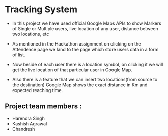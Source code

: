 # Tracking System

- In this project we have used official Google Maps APIs to show Markers of Single or Multiple users, live location of any user, distance between two locations, etc

- As mentioned in the Hackathon assignment on clicking on the Attendence page we land to the page which store users data in a form of list.

- Now beside of each user there is a location symbol, on clicking it we will get the live location of that particular user in Google Map.

- Also there is a feature that we can insert two locations(from source to the destination) Google Map shows the exact distance in Km and expected reaching time. 


## Project team members : 
- Harendra Singh
- Kashish Agrawal
- Chandresh 


